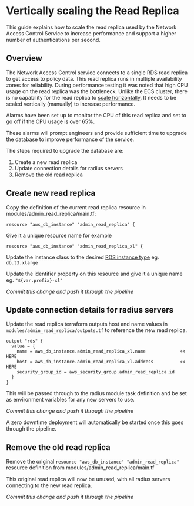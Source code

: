 # Vertically scaling the Read Replica

This guide explains how to scale the read replica used by the Network Access Control Service to increase performance and support a higher number of authentications per second.

## Overview

The Network Access Control service connects to a single RDS read replica to get access to policy data. This read replica runs in multiple availability zones for reliability.
During performance testing it was noted that high CPU usage on the read replica was the bottleneck. Unlike the ECS cluster, there is no capability for the read replica to [scale horizontally](https://aws.amazon.com/blogs/database/scaling-your-amazon-rds-instance-vertically-and-horizontally/). It needs to be scaled vertically (manually) to increase performance.

Alarms have been set up to monitor the CPU of this read replica and set to go off if the CPU usage is over 65%.

These alarms will prompt engineers and provide sufficient time to upgrade the database to improve performance of the service.

The steps required to upgrade the database are:

1. Create a new read replica 
2. Update connection details for radius servers
3. Remove the old read replica

## Create new read replica

Copy the definition of the current read replica resource in modules/admin_read_replica/main.tf:

```
resource "aws_db_instance" "admin_read_replica" {
```

Give it a unique resource name for example

```
resource "aws_db_instance" "admin_read_replica_xl" {
```

Update the instance class to the desired [RDS instance type](https://aws.amazon.com/rds/instance-types/) eg. `db.t3.xlarge`

Update the identifier property on this resource and give it a unique name eg. `"${var.prefix}-xl"`

*Commit this change and push it through the pipeline*

## Update connection details for radius servers

Update the read replica terraform outputs host and name values in `modules/admin_read_replica/outputs.tf` to reference the new read replica.

```
output "rds" {
  value = {
    name = aws_db_instance.admin_read_replica_xl.name             << HERE
    host = aws_db_instance.admin_read_replica_xl.address          << HERE 
    security_group_id = aws_security_group.admin_read_replica.id
  }
}
```

This will be passed through to the radius module task definition and be set as environment variables for any new servers to use.

*Commit this change and push it through the pipeline*

A zero downtime deployment will automatically be started once this goes through the pipeline.

## Remove the old read replica

Remove the original `resource "aws_db_instance" "admin_read_replica"` resource definition from modules/admin_read_replica/main.tf

This original read replica will now be unused, with all radius servers connecting to the new read replica.

*Commit this change and push it through the pipeline*
